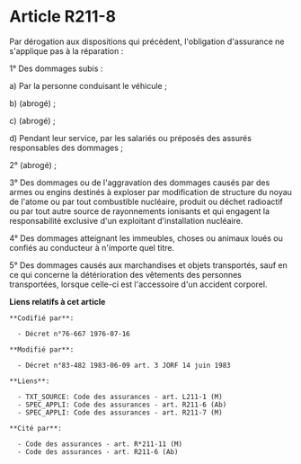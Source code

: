 # Article R211-8

Par dérogation aux dispositions qui précèdent, l'obligation d'assurance ne s'applique pas à la réparation :

1° Des dommages subis :

a) Par la personne conduisant le véhicule ;

b) (abrogé) ;

c) (abrogé) ;

d) Pendant leur service, par les salariés ou préposés des assurés responsables des dommages ;

2° (abrogé) ;

3° Des dommages ou de l'aggravation des dommages causés par des armes ou engins destinés à exploser par modification de
structure du noyau de l'atome ou par tout combustible nucléaire, produit ou déchet radioactif ou par tout autre source de
rayonnements ionisants et qui engagent la responsabilité exclusive d'un exploitant d'installation nucléaire.

4° Des dommages atteignant les immeubles, choses ou animaux loués ou confiés au conducteur à n'importe quel titre.

5° Des dommages causés aux marchandises et objets transportés, sauf en ce qui concerne la détérioration des vêtements des
personnes transportées, lorsque celle-ci est l'accessoire d'un accident corporel.

**Liens relatifs à cet article**

	**Codifié par**:

	  - Décret n°76-667 1976-07-16

	**Modifié par**:

	  - Décret n°83-482 1983-06-09 art. 3 JORF 14 juin 1983

	**Liens**:

	  - TXT_SOURCE: Code des assurances - art. L211-1 (M)
	  - SPEC_APPLI: Code des assurances - art. R211-6 (Ab)
	  - SPEC_APPLI: Code des assurances - art. R211-7 (M)

	**Cité par**:

	  - Code des assurances - art. R*211-11 (M)
	  - Code des assurances - art. R211-6 (Ab)
